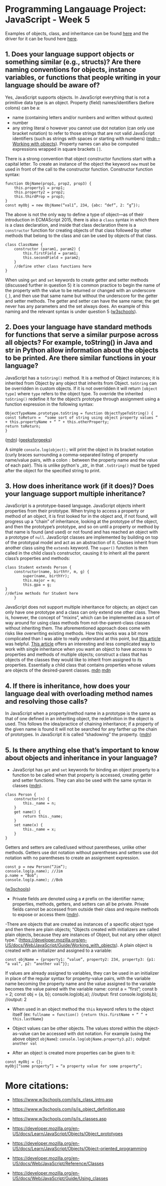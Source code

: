 # Programming Langauage Project: JavaScript - Week 5
Examples of objects, class, and inheritance can be found [here](/lab5PLP.js) and the driver for it can be found here [here](/driver.js).

## 1.	Does your language support objects or something similar (e.g., structs)? Are there naming conventions for objects, instance variables, or functions that people writing in your language should be aware of?
Yes, JavaScript supports objects. In JavaScript everything that is not a primitive data type is an object.
Property (field) names/identifiers (before colons) can be a:
-	name (containing letters and/or numbers and written without quotes)
-	number
-	any string literal
    o	however you cannot use dot notation (can only use bracket notation) to refer to those strings that are not valid JavaScript identifiers (such as strings with spaces or starting with numbers) ([mdn – Working with objects](https://developer.mozilla.org/en-US/docs/Web/JavaScript/Guide/Working_with_objects)). Property names can also be computed expressions wrapped in square brackets `[]`.

There is a strong convention that object constructor functions start with a capital letter. To create an instance of the object the keyword `new` must be used in front of the call to the constructor function. Constructor function syntax:
```
function ObjName(prop1, prop2, prop3) {
    this.property1 = prop1;
    this.property2 = prop2;
    this.thirdProp = prop3;
}
const myObj = new ObjName(“val1”, 234, {abc: “def”, 2: “g”});

```
The above is not the only way to define a type of object—as of their introduction in ECMAScript 2015, there is also a `class` syntax in which there is a class declaration, and inside that class declaration there is a `constructor` function for creating objects of that class followed by other methods that belong to the class and can be used by objects of that class.
```
class ClassName {
    constructor (param1, param2) {
        this.firstField = param1;
        this.secondField = param2;
    }
    //define other class functions here
} 
```

When using `get` and `set` keywords to create getter and setter methods (discussed further in question 5) it is common practice to begin the name of the property with the value to be returned or changed with an underscore (`_`), and then use that same name but without the underscore for the getter and setter methods. The getter and setter can have the same name; the get never has any parameters and the set always does. An example of this naming and the relevant syntax is under question 5 ([w3schools](https://www.w3schools.com/js/tryit.asp?filename=tryjs_classes_getters2#:~:text=Class%20Getter%2FSetter-,Using%20an%20underscore%20character%20is%20common%20practice%20when%20using%20getters,same%20as%20the%20property%20name.)).

## 2.	Does your language have standard methods for functions that serve a similar purpose across all objects? For example, toString() in Java and __str__ in Python allow information about the objects to be printed. Are there similar functions in your language? 
JavaScript has a `toString()` method. It is a method of Object instances; it is inherited from Object by any object that inherits from Object. `toString` can be overridden in custom objects. If it is not overridden it will return `[object type]` where `type` refers to the object type.
To override the inherited `toString()` redefine it for the object’s prototype through assignment using a function expression in the following syntax:
```
ObjectTypeName.prototype.toString = function ObjectTypeToString() {
const toReturn =  “some sort of string using object property values ” + this.propertyName + “ ” + this.otherProperty;
return toReturn;
}
```
([mdn]( https://developer.mozilla.org/en-US/docs/Web/JavaScript/Reference/Global_Objects/Object/toString))
([geeksforgeeks]( https://www.geeksforgeeks.org/javascript-object-prototype-tostring-method/))

A simple `console.log(object);` will print the object in its bracket notation (curly braces surrounding a comma-separated listing of property name/value pairs, with a colon `:` between the property name and the value of each pair). This is unlike python's \__str\__ in that `.toString()` must be typed after the object for the specified string to print.


## 3.	How does inheritance work (if it does)? Does your language support multiple inheritance? 
JavaScript is a prototype-based language. JavaScript objects inherit properties from their prototype. When trying to access a property or method of an object, it is first looked for in the object and, if not found, will progress up a “chain” of inheritance, looking at the prototype of the object, and then the prototype’s prototype, and so on until a property or method by that name is found (and used) or not found and has reached an object with a prototype of `null`.
JavaScript classes are implemented by building on top of the prototypal model and act as an abstraction of it. Classes inherit from another class using the `extends` keyword. The `super()` function is then called in the child class’s constructor, causing it to inherit all the parent class’s properties and methods:
```
class Student extends Person {
    constructor(name, birthYr, m, g) {
        super(name, birthYr);
        this.major = m;
        this.gpa = g;
}
//define methods for Student here
    }
```

JavaScript does not support multiple inheritance for objects; an object can only have one prototype and a class can only extend one other class.
There is, however, the concept of “mixins”, which can be implemented as a sort of way around for using class methods from not-the-parent-class classes without inheriting them. The aforementioned approach does come with risks like overwriting existing methods. How this works was a bit more complicated than I was able to really understand at this point, but [this article](https://javascript.info/mixins#:~:text=Some%20other%20languages%20allow%20multiple,as%20we%20have%20seen%20above) was helpful.
[This article](https://rasaturyan.medium.com/multiple-inheritance-in-javascript-es6-4999e4b6584c) offers an interesting and less complicated way to work with single inheritance when you want an object to have access to properties and methods of multiple objects; construct a class that has objects of the classes they would like to inherit from assigned to its properties. Essentially a child class that contains properties whose values are objects of the desired-parent classes.
[mdn]( https://developer.mozilla.org/en-US/docs/Learn/JavaScript/Objects/Object_prototypes)
[mdn](https://developer.mozilla.org/en-US/docs/Web/JavaScript/Inheritance_and_the_prototype_chain)

## 4.	If there is inheritance, how does your language deal with overloading method names and resolving those calls? 
In JavaScript when a property/method name in a prototype is the same as that of one defined in an inheriting object, the redefinition in the object is used. This follows the idea/practice of chaining inheritance; if a property of the given name is found it will not be searched for any farther up the chain of prototypes. In JavaScript it is called “shadowing” the property.
([mdn]( https://developer.mozilla.org/en-US/docs/Learn/JavaScript/Objects/Object_prototypes))

## 5.	Is there anything else that’s important to know about objects and inheritance in your language? 

- JavaScript has `get` and `set` keywords for binding an object property to a function to be called when that property is accessed, creating getter and setter functions. They can also be used with the same syntax in classes ([mdn]( https://developer.mozilla.org/en-US/docs/Web/JavaScript/Reference/Functions/get)). 
```
class Person {
    constructor(n) {
        this._name = n;
    }
    get name() {
        return this._name;
    }
    set name(x) {
        this._name = x;
    } 
}
```
Getters and setters are called/used without parentheses, unlike other methods. Getters use dot notation without parentheses and setters use dot notation with no parentheses to create an assignment expression.
```
const p = new Person(“Jim”);
console.log(p.name); //Jim
p.name = “Bob”;
console.log(p.name); //Bob

```
([w3schools]( https://www.w3schools.com/js/js_object_accessors.asp))

- Private fields are denoted using a `#` prefix on the identifier name; properties, methods, getters, and setters can all be private. Private fields cannot be accessed from outside their class and require methods to expose or access them ([mdn]( https://developer.mozilla.org/en-US/docs/Web/JavaScript/Guide/Using_classes)).


-There are objects that are created as instances of a specific object type and then there are plain objects; “Objects created with initializers are called plain objects, because they are instances of Object, but not any other object type.” (https://developer.mozilla.org/en-US/docs/Web/JavaScript/Guide/Working_with_objects). 
A plain object is created with an initializer and assigned to a variable:
```
const objName = {property1: “value”, property2: 234, property3: {p1: “a val”, p2: “another val”}};
```
If values are already assigned to variables, they can be used in an initializer in place of the regular syntax for property-value pairs, with the variable name becoming the property name and the value assigned to the variable becomes the value paired with the variable name:
const a = “first”;
const b = 2;
const obj = {a, b};
console.log(obj.a);     //output: first
console.log(obj.b);     //output: 2

- When used in an object method the `this` keyword refers to the object itself (ex: `fullname = function() {return this.firstName + “ ” + this.lastName}`

- Object values can be other objects. The values stored within the object-as-value can be accessed with dot notation. For example (using the above object `objName`):
`console.log(objName.property3.p2);`
output:
`another val`

- After an object is created more properties can be given to it:
```
const myObj = {};
myObj[“some property”] = “a property value for some property”;
```


# More citations:

-   https://www.w3schools.com/js/js_class_intro.asp
-	https://www.w3schools.com/js/js_object_definition.asp
-	https://www.w3schools.com/js/js_classes.asp


-   https://developer.mozilla.org/en-US/docs/Learn/JavaScript/Objects/Object_prototypes
-	https://developer.mozilla.org/en-US/docs/Learn/JavaScript/Objects/Object-oriented_programming
-	https://developer.mozilla.org/en-US/docs/Web/JavaScript/Reference/Classes
-	https://developer.mozilla.org/en-US/docs/Web/JavaScript/Guide/Using_classes


